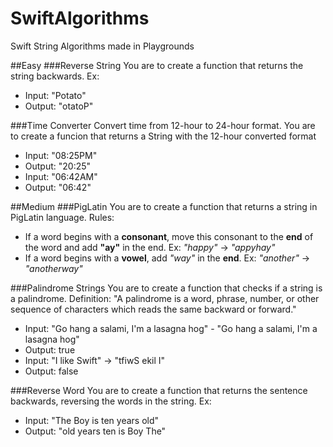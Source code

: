 # SwiftAlgorithms
Swift String Algorithms made in Playgrounds


##Easy
###Reverse String
You are to create a function that returns the string backwards. Ex:
* Input: "Potato"
* Output: "otatoP"

###Time Converter
Convert time from 12-hour to 24-hour format.
You are to create a funcion that returns a String with the 12-hour converted format
* Input: "08:25PM"
* Output: "20:25"
* Input: "06:42AM"
* Output: "06:42"

##Medium
###PigLatin
You are to create a function that returns a string in PigLatin language. Rules:
* If a word begins with a __consonant__, move this consonant to the __end__ of the word and add __"ay"__ in the end. Ex: *"happy"* -> *"appyhay"*
* If a word begins with a __vowel__, add *"way"* in the __end__. Ex: *"another"* -> *"anotherway"*

###Palindrome Strings
You are to create a function that checks if a string is a palindrome.
Definition: "A palindrome is a word, phrase, number, or other sequence of characters which reads the same backward or forward."
* Input: "Go hang a salami, I'm a lasagna hog" - "Go hang a salami, I'm a lasagna hog"
* Output: true
* Input: "I like Swift" -> "tfiwS ekil I"
* Output: false

###Reverse Word
You are to create a function that returns the sentence backwards, reversing the words in the string. Ex:
* Input: "The Boy is ten years old"
* Output: "old years ten is Boy The"
